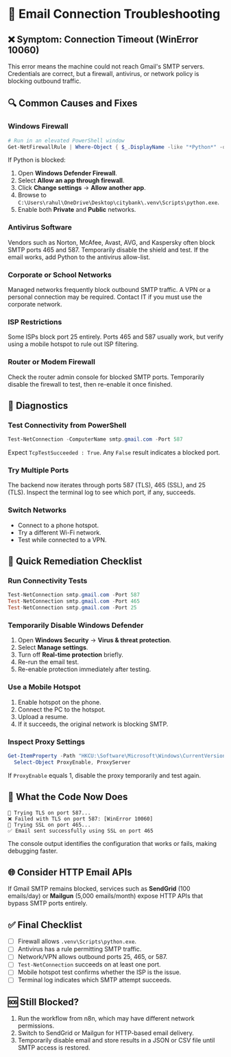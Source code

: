 # 📧 Email Connection Troubleshooting

## ❌ Symptom: Connection Timeout (WinError 10060)

This error means the machine could not reach Gmail's SMTP servers. Credentials are correct, but a firewall, antivirus, or network policy is blocking outbound traffic.

## 🔍 Common Causes and Fixes

### Windows Firewall

```powershell
# Run in an elevated PowerShell window
Get-NetFirewallRule | Where-Object { $_.DisplayName -like "*Python*" -or $_.DisplayName -like "*SMTP*" }
```

If Python is blocked:

1. Open **Windows Defender Firewall**.
2. Select **Allow an app through firewall**.
3. Click **Change settings** → **Allow another app**.
4. Browse to `C:\Users\rahul\OneDrive\Desktop\citybank\.venv\Scripts\python.exe`.
5. Enable both **Private** and **Public** networks.

### Antivirus Software

Vendors such as Norton, McAfee, Avast, AVG, and Kaspersky often block SMTP ports 465 and 587. Temporarily disable the shield and test. If the email works, add Python to the antivirus allow-list.

### Corporate or School Networks

Managed networks frequently block outbound SMTP traffic. A VPN or a personal connection may be required. Contact IT if you must use the corporate network.

### ISP Restrictions

Some ISPs block port 25 entirely. Ports 465 and 587 usually work, but verify using a mobile hotspot to rule out ISP filtering.

### Router or Modem Firewall

Check the router admin console for blocked SMTP ports. Temporarily disable the firewall to test, then re-enable it once finished.

## 🧪 Diagnostics

### Test Connectivity from PowerShell

```powershell
Test-NetConnection -ComputerName smtp.gmail.com -Port 587
```

Expect `TcpTestSucceeded : True`. Any `False` result indicates a blocked port.

### Try Multiple Ports

The backend now iterates through ports 587 (TLS), 465 (SSL), and 25 (TLS). Inspect the terminal log to see which port, if any, succeeds.

### Switch Networks

- Connect to a phone hotspot.
- Try a different Wi-Fi network.
- Test while connected to a VPN.

## 🚀 Quick Remediation Checklist

### Run Connectivity Tests

```powershell
Test-NetConnection smtp.gmail.com -Port 587
Test-NetConnection smtp.gmail.com -Port 465
Test-NetConnection smtp.gmail.com -Port 25
```

### Temporarily Disable Windows Defender

1. Open **Windows Security** → **Virus & threat protection**.
2. Select **Manage settings**.
3. Turn off **Real-time protection** briefly.
4. Re-run the email test.
5. Re-enable protection immediately after testing.

### Use a Mobile Hotspot

1. Enable hotspot on the phone.
2. Connect the PC to the hotspot.
3. Upload a resume.
4. If it succeeds, the original network is blocking SMTP.

### Inspect Proxy Settings

```powershell
Get-ItemProperty -Path "HKCU:\Software\Microsoft\Windows\CurrentVersion\Internet Settings" | \
  Select-Object ProxyEnable, ProxyServer
```

If `ProxyEnable` equals 1, disable the proxy temporarily and test again.

## 🔧 What the Code Now Does

```text
🔄 Trying TLS on port 587...
❌ Failed with TLS on port 587: [WinError 10060]
🔄 Trying SSL on port 465...
✅ Email sent successfully using SSL on port 465
```

The console output identifies the configuration that works or fails, making debugging faster.

## 🌐 Consider HTTP Email APIs

If Gmail SMTP remains blocked, services such as **SendGrid** (100 emails/day) or **Mailgun** (5,000 emails/month) expose HTTP APIs that bypass SMTP ports entirely.

## ✅ Final Checklist

- [ ] Firewall allows `.venv\Scripts\python.exe`.
- [ ] Antivirus has a rule permitting SMTP traffic.
- [ ] Network/VPN allows outbound ports 25, 465, or 587.
- [ ] `Test-NetConnection` succeeds on at least one port.
- [ ] Mobile hotspot test confirms whether the ISP is the issue.
- [ ] Terminal log indicates which SMTP attempt succeeds.

## 🆘 Still Blocked?

1. Run the workflow from n8n, which may have different network permissions.
2. Switch to SendGrid or Mailgun for HTTP-based email delivery.
3. Temporarily disable email and store results in a JSON or CSV file until SMTP access is restored.
